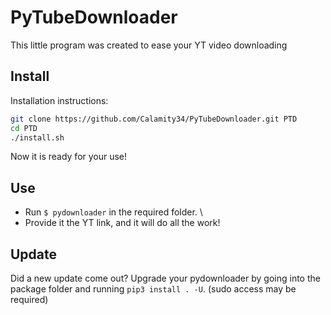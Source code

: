 # PyTubeDownloader
This little program was created to ease your YT video downloading

## Install
Installation instructions:
```bash
git clone https://github.com/Calamity34/PyTubeDownloader.git PTD
cd PTD
./install.sh
```
Now it is ready for your use!

## Use
- Run `$ pydownloader` in the required folder. \ 
- Provide it the YT link, and it will do all the work! 

## Update
Did a new update come out?
Upgrade your pydownloader by going into the package folder and running `pip3 install . -U`. (sudo access may be required)

